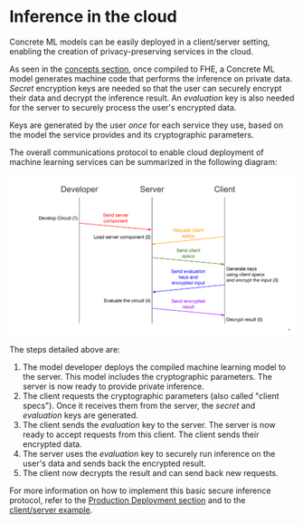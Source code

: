 # Inference in the cloud

Concrete ML models can be easily deployed in a client/server setting, enabling the creation of privacy-preserving services in the cloud.

As seen in the [concepts section](concepts.md), once compiled to FHE, a Concrete ML model generates machine code that performs the inference on private data. _Secret_ encryption keys are needed so that the user can securely encrypt their data and decrypt the inference result. An _evaluation_ key is also needed for the server to securely process the user's encrypted data.

Keys are generated by the user _once_ for each service they use, based on the model the service provides and its cryptographic parameters.

The overall communications protocol to enable cloud deployment of machine learning services can be summarized in the following diagram:

![](../figures/ClientServerDiag.png)

The steps detailed above are:

1. The model developer deploys the compiled machine learning model to the server. This model includes the cryptographic parameters. The server is now ready to provide private inference.
2. The client requests the cryptographic parameters (also called "client specs"). Once it receives them from the server, the _secret_ and _evaluation_ keys are generated.
3. The client sends the _evaluation_ key to the server. The server is now ready to accept requests from this client. The client sends their encrypted data.
4. The server uses the _evaluation_ key to securely run inference on the user's data and sends back the encrypted result.
5. The client now decrypts the result and can send back new requests.

For more information on how to implement this basic secure inference protocol, refer to the [Production Deployment section](../guides/client\_server.md) and to the [client/server example](../advanced\_examples/ClientServer.ipynb).
